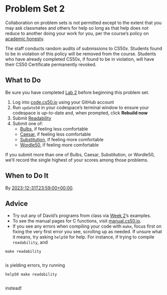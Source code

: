 # Problem Set 2


Collaboration on problem sets is not permitted except to the extent that you may ask classmates and others for help so long as that help does not reduce to another doing your work for you, per the course’s policy on [academic honesty](../../syllabus/#academic-honesty).


The staff conducts random audits of submissions to CS50x. Students found to be in violation of this policy will be removed from the course. Students who have already completed CS50x, if found to be in violation, will have their CS50 Certificate permanently revoked.


## What to Do


Be sure you have completed [Lab 2](../../labs/2/) before beginning this problem set.


1. Log into [code.cs50.io](https://code.cs50.io) using your GitHub account
2. Run `update50` in your codespace’s terminal window to ensure your codespace is up-to-date and, when prompted, click **Rebuild now**
3. Submit [Readability](readability/)
4. Submit one of:
	* [Bulbs](bulbs/), if feeling less comfortable
	* [Caesar](caesar/), if feeling less comfortable
	* [Substitution](substitution/), if feeling more comfortable
	* [Wordle50](wordle50/), if feeling more comfortable


If you submit more than one of Bulbs, Caesar, Substitution, or Wordle50, we’ll record the single highest of your scores among those problems.


## When to Do It


By [2023-12-31T23:59:00+00:00](https://time.cs50.io/20231231T235900Z).


## Advice


* Try out any of David’s programs from class via [Week 2](../../weeks/2/)’s examples.
* To see the manual pages for C functions, visit [manual.cs50.io](https://manual.cs50.io/).
* If you see any errors when compiling your code with `make`, focus first on fixing the very first error you see, scrolling up as needed. If unsure what it means, try asking `help50` for help. For instance, if trying to compile `readability`, and

 
```
make readability


```
 
is yielding errors, try running



```
help50 make readability


```
 
instead!







